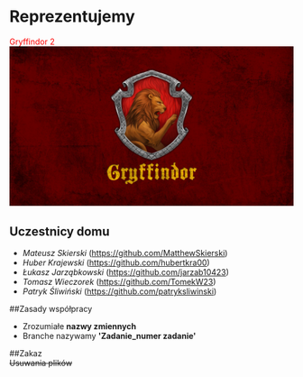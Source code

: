# **Reprezentujemy** 
<span style="color:red">Gryffindor 2</span>
![Gryffindor 2](imgs/123.jpg)
## Uczestnicy domu 
- *Mateusz Skierski* (https://github.com/MatthewSkierski)
- *Huber Krajewski* (https://github.com/hubertkra00)
- *Łukasz Jarząbkowski* (https://github.com/jarzab10423)
- *Tomasz Wieczorek* (https://github.com/TomekW23)
- *Patryk Śliwiński* (https://github.com/patryksliwinski)

##Zasady współpracy
- Zrozumiałe **nazwy zmiennych**
- Branche nazywamy **'Zadanie_numer zadanie'**

##Zakaz  
~~Usuwania plików~~